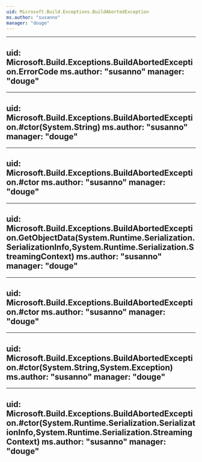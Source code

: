 ```yaml
---
uid: Microsoft.Build.Exceptions.BuildAbortedException
ms.author: "susanno"
manager: "douge"
---
```


---
uid: Microsoft.Build.Exceptions.BuildAbortedException.ErrorCode
ms.author: "susanno"
manager: "douge"
---

---
uid: Microsoft.Build.Exceptions.BuildAbortedException.#ctor(System.String)
ms.author: "susanno"
manager: "douge"
---

---
uid: Microsoft.Build.Exceptions.BuildAbortedException.#ctor
ms.author: "susanno"
manager: "douge"
---

---
uid: Microsoft.Build.Exceptions.BuildAbortedException.GetObjectData(System.Runtime.Serialization.SerializationInfo,System.Runtime.Serialization.StreamingContext)
ms.author: "susanno"
manager: "douge"
---

---
uid: Microsoft.Build.Exceptions.BuildAbortedException.#ctor
ms.author: "susanno"
manager: "douge"
---

---
uid: Microsoft.Build.Exceptions.BuildAbortedException.#ctor(System.String,System.Exception)
ms.author: "susanno"
manager: "douge"
---

---
uid: Microsoft.Build.Exceptions.BuildAbortedException.#ctor(System.Runtime.Serialization.SerializationInfo,System.Runtime.Serialization.StreamingContext)
ms.author: "susanno"
manager: "douge"
---
